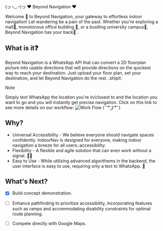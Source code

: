 (っ◔◡◔)っ ♥ Beyond Navigation ♥ 

Welcome :wave: to Beyond Navigation, your gateway to effortless indoor navigation! Let wandering be a pain of the past. Whether you're exploring a mall:office:, monotonous office building :bank:, or a bustling university campus:school:, Beyond Navigation has your back:pray: .

## What is it:question:
Beyond Navigation is a WhatsApp API that can convert a 2D floorplan picture into usable directions that will provide directions on the quickest way to reach your destination. Just upload your floor plan, set your destination, and let Beyond Navigation do the rest. :shipit:

> [!NOTE]
> Simply text WhatsApp the location you're in/closest to and the location you want to go and you will instantly get precise navigation. 
> Click on this link to see more details on our workflow:
>  ![Work Flow](https://img.shields.io/badge/Work-Flow-brightgreen)  (˵ ͡° ͜ʖ ͡°˵)
## Why?
* Universal Accessibility - We believe everyone should navigate spaces confidently. IndoorNav is designed for everyone, making indoor navigation a breeze for all users.:accessibility:
* Flexibility - A flexible and agile solution that can even work without a signal. :woman_cartwheeling:
* Easy to Use - While utilizing advanced algorithems in the backend, the user interface is easy to use, requiring only a text to WhatsApp. :massage:


## What's Next?
- [x] Build concept demonstration.
- [ ] Enhance pathfinding to prioritize accessibility, incorporating features such as ramps and accommodating disability constraints for optimal route planning.
- [ ] Compete directly with Google Maps.





